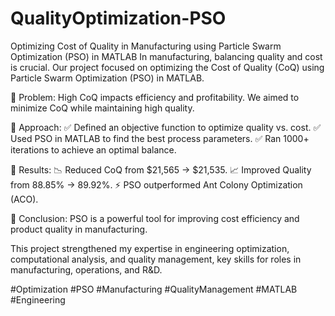 # QualityOptimization-PSO
Optimizing Cost of Quality in Manufacturing using Particle Swarm Optimization (PSO) in MATLAB
In manufacturing, balancing quality and cost is crucial. Our project focused on optimizing the Cost of Quality (CoQ) using Particle Swarm Optimization (PSO) in MATLAB.

🔹 Problem:
High CoQ impacts efficiency and profitability. We aimed to minimize CoQ while maintaining high quality.

🔹 Approach:
✅ Defined an objective function to optimize quality vs. cost.
✅ Used PSO in MATLAB to find the best process parameters.
✅ Ran 1000+ iterations to achieve an optimal balance.

🔹 Results:
📉 Reduced CoQ from $21,565 → $21,535.
📈 Improved Quality from 88.85% → 89.92%.
⚡ PSO outperformed Ant Colony Optimization (ACO).

🔹 Conclusion:
PSO is a powerful tool for improving cost efficiency and product quality in manufacturing.

This project strengthened my expertise in engineering optimization, computational analysis, and quality management, key skills for roles in manufacturing, operations, and R&D.

#Optimization #PSO #Manufacturing #QualityManagement #MATLAB #Engineering
